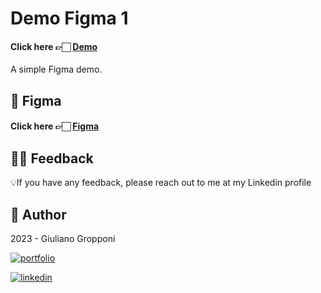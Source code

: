 # Demo Figma 1

 #### Click here 👉🏻 [Demo](https://demo-figma2.vercel.app/)

A simple Figma demo.

## 🎁 Figma

 #### Click here 👉🏻 [Figma](https://www.figma.com/file/X4FYPxAMaU9Jk2MTyPEQWh/demo-figma-3?type=design&node-id=0%3A1&mode=design&t=rgM5BxYHTpUhEBX2-1)

## 🤲🏻 Feedback

💡If you have any feedback, please reach out to me at my Linkedin profile

## 👤 Author

 2023 - Giuliano Gropponi
 
[![portfolio](https://img.shields.io/badge/my_portfolio-000?style=for-the-badge&logo=ko-fi&logoColor=white)](https://github.com/GGrop)

[![linkedin](https://img.shields.io/badge/linkedin-0A66C2?style=for-the-badge&logo=linkedin&logoColor=white)](https://www.linkedin.com/in/giuliano-gropponi/)
